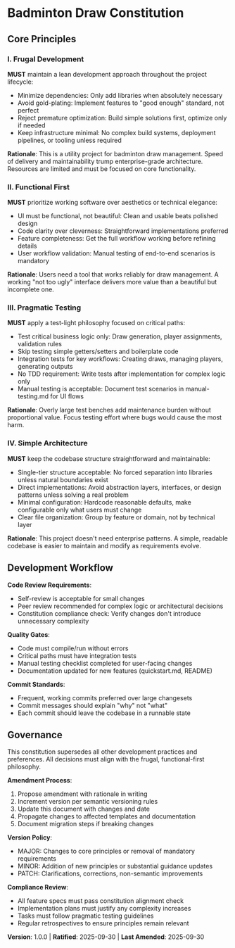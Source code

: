 <!--
SYNC IMPACT REPORT
==================
Version Change: [initial template] → 1.0.0
Constitution Type: Initial creation for badminton_draw project

Modified/Added Principles:
- NEW: I. Frugal Development - Focus on functional MVP with minimal overhead
- NEW: II. Functional First - Prioritize working features over perfection
- NEW: III. Pragmatic Testing - Test-light approach with focus on critical paths only
- NEW: IV. Simple Architecture - Straightforward code structure without over-engineering

Added Sections:
- Development Workflow - Code review, quality gates, commit standards
- Governance - Amendment process, version policy, compliance review

Templates Status:
✅ plan-template.md - Updated constitution check section with frugal principles
✅ spec-template.md - Added frugal guideline for minimal viable requirements  
✅ tasks-template.md - Updated testing approach, removed TDD requirement, pragmatic focus

Command Files Status:
✅ No command files found in .specify/templates/commands/

Runtime Guidance Status:
✅ No README.md or agent-specific files found requiring updates

Follow-up TODOs:
- None (all placeholders filled, all dependent templates updated)

Date: 2025-09-30
-->

# Badminton Draw Constitution

## Core Principles

### I. Frugal Development
**MUST** maintain a lean development approach throughout the project lifecycle:
- Minimize dependencies: Only add libraries when absolutely necessary
- Avoid gold-plating: Implement features to "good enough" standard, not perfect
- Reject premature optimization: Build simple solutions first, optimize only if needed
- Keep infrastructure minimal: No complex build systems, deployment pipelines, or tooling unless required

**Rationale**: This is a utility project for badminton draw management. Speed of delivery and maintainability trump enterprise-grade architecture. Resources are limited and must be focused on core functionality.

### II. Functional First
**MUST** prioritize working software over aesthetics or technical elegance:
- UI must be functional, not beautiful: Clean and usable beats polished design
- Code clarity over cleverness: Straightforward implementations preferred
- Feature completeness: Get the full workflow working before refining details
- User workflow validation: Manual testing of end-to-end scenarios is mandatory

**Rationale**: Users need a tool that works reliably for draw management. A working "not too ugly" interface delivers more value than a beautiful but incomplete one.

### III. Pragmatic Testing
**MUST** apply a test-light philosophy focused on critical paths:
- Test critical business logic only: Draw generation, player assignments, validation rules
- Skip testing simple getters/setters and boilerplate code
- Integration tests for key workflows: Creating draws, managing players, generating outputs
- No TDD requirement: Write tests after implementation for complex logic only
- Manual testing is acceptable: Document test scenarios in manual-testing.md for UI flows

**Rationale**: Overly large test benches add maintenance burden without proportional value. Focus testing effort where bugs would cause the most harm.

### IV. Simple Architecture
**MUST** keep the codebase structure straightforward and maintainable:
- Single-tier structure acceptable: No forced separation into libraries unless natural boundaries exist
- Direct implementations: Avoid abstraction layers, interfaces, or design patterns unless solving a real problem
- Minimal configuration: Hardcode reasonable defaults, make configurable only what users must change
- Clear file organization: Group by feature or domain, not by technical layer

**Rationale**: This project doesn't need enterprise patterns. A simple, readable codebase is easier to maintain and modify as requirements evolve.

## Development Workflow

**Code Review Requirements**:
- Self-review is acceptable for small changes
- Peer review recommended for complex logic or architectural decisions
- Constitution compliance check: Verify changes don't introduce unnecessary complexity

**Quality Gates**:
- Code must compile/run without errors
- Critical paths must have integration tests
- Manual testing checklist completed for user-facing changes
- Documentation updated for new features (quickstart.md, README)

**Commit Standards**:
- Frequent, working commits preferred over large changesets
- Commit messages should explain "why" not "what"
- Each commit should leave the codebase in a runnable state

## Governance

This constitution supersedes all other development practices and preferences. All decisions must align with the frugal, functional-first philosophy.

**Amendment Process**:
1. Propose amendment with rationale in writing
2. Increment version per semantic versioning rules
3. Update this document with changes and date
4. Propagate changes to affected templates and documentation
5. Document migration steps if breaking changes

**Version Policy**:
- MAJOR: Changes to core principles or removal of mandatory requirements
- MINOR: Addition of new principles or substantial guidance updates
- PATCH: Clarifications, corrections, non-semantic improvements

**Compliance Review**:
- All feature specs must pass constitution alignment check
- Implementation plans must justify any complexity increases
- Tasks must follow pragmatic testing guidelines
- Regular retrospectives to ensure principles remain relevant

**Version**: 1.0.0 | **Ratified**: 2025-09-30 | **Last Amended**: 2025-09-30